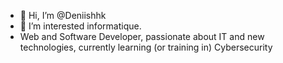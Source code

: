 - 👋 Hi, I’m @Deniishhk
- 👀 I’m interested informatique.
- Web and Software Developer, passionate about IT and new technologies, currently learning (or training in) Cybersecurity
<!---
Deniishhk/Deniishhk is a ✨ special ✨ repository because its `README.md` (this file) appears on your GitHub profile.
You can click the Preview link to take a look at your changes.
--->
